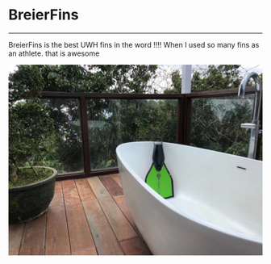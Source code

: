 # BreierFins 
------
BreierFins is the best UWH fins in the word !!!!
When I used so many fins as an athlete.
that is awesome


![n.jpeg](img/n.jpeg)

